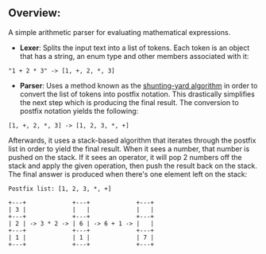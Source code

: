 ## Overview:
A simple arithmetic parser for evaluating mathematical expressions.
* **Lexer**: Splits the input text into a list of tokens. Each token is an object that has a string, an enum type and other members associated with it:
```
"1 + 2 * 3" -> [1, +, 2, *, 3]
```
* **Parser**: Uses a method known as the [shunting-yard algorithm](https://en.wikipedia.org/wiki/Shunting-yard_algorithm) in order to convert the list of tokens into postfix notation. This drastically simplifies the next step which is producing the final result. 
The conversion to postfix notation yields the following:
```
[1, +, 2, *, 3] -> [1, 2, 3, *, +]
```
Afterwards, it uses a stack-based algorithm that iterates through the postfix list in order to yield the final result. When it sees a number, that number is pushed on the stack. If it sees an operator, it will pop 2 numbers off the stack and apply the given operation, then push the result back on the stack. The final answer is produced when there's one element left on the stack:
```
Postfix list: [1, 2, 3, *, +]

+---+             +---+             +---+
| 3 |             |   |             |   |
+---+             +---+             +---+
| 2 | -> 3 * 2 -> | 6 | -> 6 + 1 -> |   |
+---+             +---+             +---+
| 1 |             | 1 |             | 7 |
+---+             +---+             +---+
```
